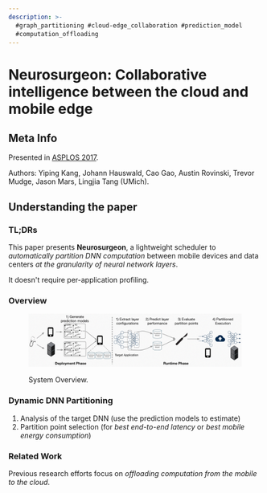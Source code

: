 ```yaml
---
description: >-
  #graph_partitioning #cloud-edge_collaboration #prediction_model
  #computation_offloading
---
```


# Neurosurgeon: Collaborative intelligence between the cloud and mobile edge

## Meta Info

Presented in [ASPLOS 2017](https://doi.org/10.1145/3037697.3037698).

Authors: Yiping Kang, Johann Hauswald, Cao Gao, Austin Rovinski, Trevor Mudge, Jason Mars, Lingjia Tang (UMich).

## Understanding the paper

### TL;DRs

This paper presents **Neurosurgeon**, a lightweight scheduler to _automatically partition DNN computation_ between mobile devices and data centers _at the granularity of neural network layers_.

It doesn't require per-application profiling.

### Overview

<figure><img src="../../../.gitbook/assets/image (1) (1) (2).png" alt=""><figcaption><p>System Overview.</p></figcaption></figure>

### Dynamic DNN Partitioning

1. Analysis of the target DNN (use the prediction models to estimate)
2. Partition point selection (for _best end-to-end latency_ or _best mobile energy consumption_)

### Related Work

Previous research efforts focus on _offloading computation from the mobile to the cloud_.
